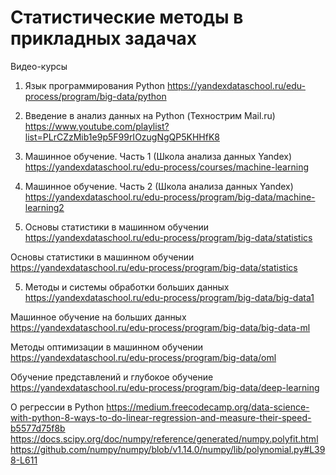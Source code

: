 # Статистические методы в прикладных задачах

Видео-курсы

1. Язык программирования Python https://yandexdataschool.ru/edu-process/program/big-data/python

2. Введение в анализ данных на Python (Технострим Mail.ru)
https://www.youtube.com/playlist?list=PLrCZzMib1e9p5F99rIOzugNgQP5KHHfK8

3. Машинное обучение. Часть 1 (Школа анализа данных Yandex)
https://yandexdataschool.ru/edu-process/courses/machine-learning

3. Машинное обучение. Часть 2 (Школа анализа данных Yandex)
https://yandexdataschool.ru/edu-process/program/big-data/machine-learning2

4. Основы статистики в машинном обучении
https://yandexdataschool.ru/edu-process/program/big-data/statistics

Основы статистики в машинном обучении
https://yandexdataschool.ru/edu-process/program/big-data/statistics

5. Методы и системы обработки больших данных
https://yandexdataschool.ru/edu-process/program/big-data/big-data1

Машинное обучение на больших данных
https://yandexdataschool.ru/edu-process/program/big-data/big-data-ml

Методы оптимизации в машинном обучении
https://yandexdataschool.ru/edu-process/program/big-data/oml

Обучение представлений и глубокое обучение
https://yandexdataschool.ru/edu-process/program/big-data/deep-learning


О регрессии в Python
https://medium.freecodecamp.org/data-science-with-python-8-ways-to-do-linear-regression-and-measure-their-speed-b5577d75f8b
https://docs.scipy.org/doc/numpy/reference/generated/numpy.polyfit.html
https://github.com/numpy/numpy/blob/v1.14.0/numpy/lib/polynomial.py#L398-L611